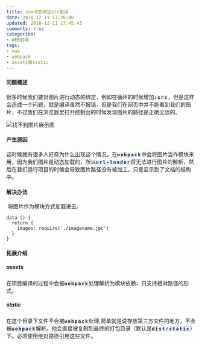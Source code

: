 ```yaml
---
title: vue动态绑定src错误
date: 2018-12-11 17:26:40
updated: 2018-12-11 17:45:43
comments: true
categories:
- WEB前端
tags:
- vue
- webpack
- assets和static
---
```


#### 问题概述

​	很多时候我们要对图片进行动态的绑定，例如在循环的时候增加<code style="letter-spacing: 2px;font-weight:700;background-color:#e6effb;border-radius:3px;">:src</code>，但是这样会造成一个问题，就是编译虽然不报错，但是我们在网页中并不能看到我们的图片，不过我们在浏览器里打开控制台的时候发现图片的路径是正确无误的。

![找不到图片展示图](/blog/vue动态绑定src错误/20181211173152.png)

#### 产生原因

​	这时候就有很多人好奇为什么出现这个情况，在<code style="letter-spacing: 2px;font-weight:700;background-color:#e6effb;border-radius:3px;">webpack</code>中会将图片当作模块来用，因为我们图片是动态加载的，所以<code style="letter-spacing: 2px;font-weight:700;background-color:#e6effb;border-radius:3px;">url-loader</code>将无法进行图片的解析，然后在我们运行项目的时候会导致图片路径没有被加工，只是显示到了文档的结构中。

#### 解决办法

​	将图片作为模块方式加载进去。

```vue
data () {
  return {
    images: require('./imagename.jpc')
  }
}
```

#### 拓展介绍

##### assets

在项目编译的过程中会被<code style="letter-spacing: 2px;font-weight:700;background-color:#e6effb;border-radius:3px;">webpack</code>处理解析为模块依赖，只支持相对路径的形式。

##### static

在这个目录下文件不会被<code style="letter-spacing: 2px;font-weight:700;background-color:#e6effb;border-radius:3px;">webpack</code>处理,简单就是说存放第三方文件的地方，不会被<code style="letter-spacing: 2px;font-weight:700;background-color:#e6effb;border-radius:3px;">webpack</code>解析。他会直接被复制到最终的打包目录（默认是<code style="letter-spacing: 2px;font-weight:700;background-color:#e6effb;border-radius:3px;">dist/static</code>）下。必须使用绝对路径引用这些文件。
